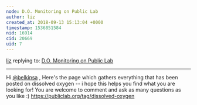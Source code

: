 ```yaml
---
node: D.O. Monitoring on Public Lab
author: liz
created_at: 2018-09-13 15:13:04 +0000
timestamp: 1536851584
nid: 16914
cid: 20669
uid: 7
---
```




[liz](../profile/liz) replying to: [D.O. Monitoring on Public Lab](../notes/belkinsa/08-11-2018/d-o-monitoring-on-public-lab)

----
Hi [@belkinsa](/profile/belkinsa) , Here's the page which gathers everything that has been posted on dissolved oxygen -- i hope this helps you find what you are looking for! You are welcome to comment and ask as many questions as you like :)
https://publiclab.org/tag/dissolved-oxygen